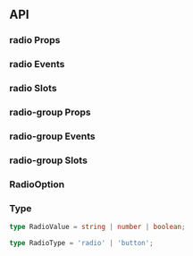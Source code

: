 ## API

### radio Props

<field-table :data="radioProps"/>

### radio Events

<field-table :data="radioEvents" type="emits" />

### radio Slots

<field-table :data="radioSlots"  type="slots"/>

### radio-group Props

<field-table :data="radioGroupProps" />

### radio-group Events

<field-table :data="radioGroupEvents" type="emits" />

### radio-group Slots

<field-table :data="radioGroupSlots"  type="slots"/>

### RadioOption

<field-table :data="radioOptionProps"/>

### Type

```typescript
type RadioValue = string | number | boolean;

type RadioType = 'radio' | 'button';
```

<script setup>
import { ref } from 'vue';

const radioProps = ref([
  {
    name: 'model-value (v-model)',
    desc: '绑定值',
    type: 'RadioValue',
    value: '-',
  },
  {
    name: 'default-checked',
    desc: '默认是否选中（非受控状态）',
    type: 'boolean',
    value: 'false',
  },
  {
    name: 'value',
    desc: '选项的 value',
    type: 'RadioValue',
    value: 'true',
  },
  {
    name: 'type',
    desc: '单选的类型',
    type: "RadioType",
    value: "'radio'",
  },
  {
    name: 'disabled',
    desc: '是否禁用',
    type: 'boolean',
    value: 'false',
  },
]);

const radioEvents = ref([
  {
    name: 'change',
    desc: '值改变时触发',
    type: 'value: RadioValue,\nev: Event',
    value: '-',
  },
]);

const radioSlots = ref([
  {
    name: 'radio',
    desc: '自定义单选框',
    type: 'checked: boolean,\ndisabled: boolean',
    value: '-',
  },
]);

const radioGroupProps = ref([
  {
    name: 'model-value (v-model)',
    desc: '绑定值',
    type: 'RadioValue',
    value: '-',
  },
  {
    name: 'default-value',
    desc: '默认值（非受控状态）',
    type: 'RadioValue',
    value: "''",
  },
  {
    name: 'type',
    desc: '单选框组的类型',
    type: "RadioType",
    value: "'radio'",
  },
  {
    name: 'size',
    desc: '单选框组的尺寸',
    type: "Size（参见Button）",
    value: '-',
  },
  {
    name: 'options',
    desc: '选项',
    type: 'RadioOption[]',
    value: '-',
  },
  {
    name: 'direction',
    desc: '单选框组的方向',
    type: "Direction（参见Divider）",
    value: "'horizontal'",
  },
  {
    name: 'disabled',
    desc: '是否禁用',
    type: 'boolean',
    value: 'false',
  },
]);

const radioGroupEvents = ref([
  {
    name: 'change',
    desc: '值改变时触发',
    type: 'value: RadioValue',
    value: '-',
  },
]);

const radioGroupSlots = ref([
  {
    name: 'radio',
    desc: '自定义单选框',
    type: 'checked: boolean,\ndisabled: boolean',
    value: '-',
  },
  {
    name: 'label',
    desc: 'radio 文案内容',
    type: 'data: RadioOption',
    value: '-',
  },
]);

const radioOptionProps = ref([
  {
    name: 'label',
    desc: '文案',
    type: 'RenderContent',
    value: '-',
  },
  {
    name: 'value',
    desc: '选项的 value',
    type: 'string | number',
    value: '-',
  },
  {
    name: 'disabled',
    desc: '是否禁用',
    type: 'boolean',
    value: 'false',
  },
]);
</script>
